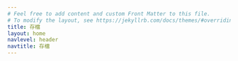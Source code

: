```yaml
---
# Feel free to add content and custom Front Matter to this file.
# To modify the layout, see https://jekyllrb.com/docs/themes/#overriding-theme-defaults
title: 存檔
layout: home
navlevel: header
navtitle: 存檔
---
```


